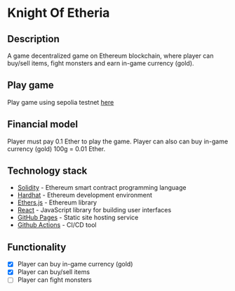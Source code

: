 # Knight Of Etheria

## Description
A game decentralized game on Ethereum blockchain, where player can buy/sell items, fight monsters and earn in-game currency (gold).

## Play game
Play game using sepolia testnet [here](https://rimvydascivilis.github.io/knight-of-etheria/)


## Financial model
Player must pay 0.1 Ether to play the game. Player can also can buy in-game currency (gold) 100g = 0.01 Ether.

## Technology stack
- [Solidity](https://docs.soliditylang.org/en/v0.8.23/) - Ethereum smart contract programming language
- [Hardhat](https://hardhat.org/) - Ethereum development environment
- [Ethers.js](https://docs.ethers.org/v6/) - Ethereum library
- [React](https://reactjs.org/) - JavaScript library for building user interfaces
- [GitHub Pages](https://pages.github.com/) - Static site hosting service
- [Github Actions](https://github.com/features/actions) - CI/CD tool

## Functionality
- [x] Player can buy in-game currency (gold)
- [x] Player can buy/sell items
- [ ] Player can fight monsters